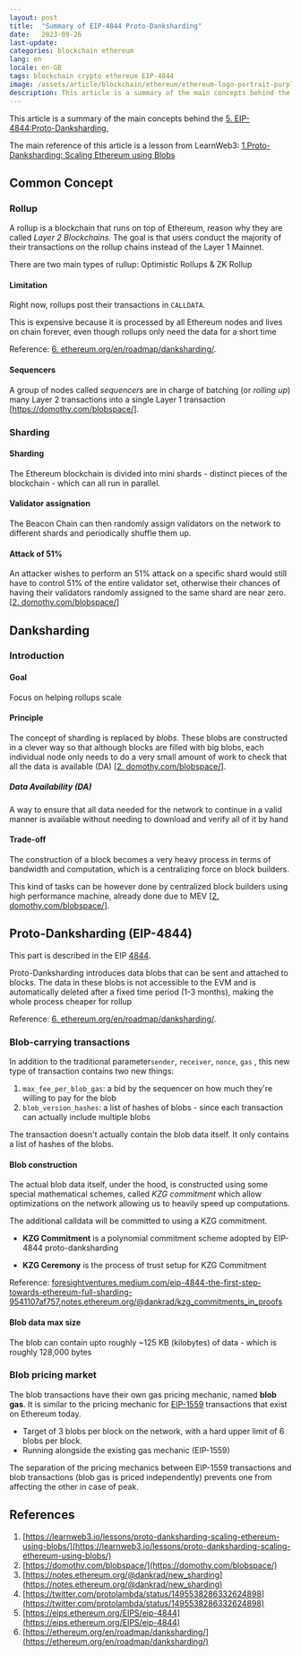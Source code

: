 ```yaml
---
layout: post
title:  "Summary of EIP-4844 Proto-Danksharding"
date:   2023-09-26
last-update: 
categories: blockchain ethereum
lang: en
locale: en-GB
tags: blockchain crypto ethereum EIP-4844
image: /assets/article/blockchain/ethereum/ethereum-logo-portrait-purple-purple.png
description: This article is a summary of the main concepts behind the EIP-4844:Proto-Danksharding where the main goal is to scale Ethereum using Blob.
---
```


This article is a summary of the main concepts behind the [5. EIP-4844:Proto-Danksharding,](https://eips.ethereum.org/EIPS/eip-4844)

The main reference of this article is a lesson from LearnWeb3: [1.Proto-Danksharding: Scaling Ethereum using Blobs](https://learnweb3.io/lessons/proto-danksharding-scaling-ethereum-using-blobs/)

## Common Concept

### Rollup

A rollup is a blockchain that runs on top of Ethereum, reason why they are called *Layer 2 Blockchains.* The goal is that users conduct the majority of their transactions on the rollup chains instead of the Layer 1 Mainnet. 

There are two main types of rullup: Optimistic Rollups & ZK Rollup

#### Limitation

Right now, rollups post their transactions in `CALLDATA`.

This is expensive because it is processed by all Ethereum nodes and lives on chain forever, even though rollups only need the data for a short time

Reference: [6. ethereum.org/en/roadmap/danksharding/](https://ethereum.org/en/roadmap/danksharding/).

#### Sequencers

A group of nodes called *sequencers* are in charge of batching (or *rolling up*) many Layer 2 transactions into a single Layer 1 transaction [https://domothy.com/blobspace/].

### Sharding

#### Sharding

The Ethereum blockchain is divided into mini shards - distinct pieces of the blockchain - which can all run in parallel.

#### Validator assignation

The Beacon Chain can then randomly assign validators on the network to different shards and periodically shuffle them up. 

#### Attack of 51%

An attacker wishes to perform an 51% attack on a specific shard would still have to  control 51% of the entire validator set, otherwise their chances of  having their validators randomly assigned to the same shard are near  zero. [[2. domothy.com/blobspace/](https://domothy.com/blobspace/)]

## Danksharding

###  Introduction

#### Goal

Focus on helping rollups scale

#### Principle

The concept of sharding is replaced by *blobs*. These blobs are constructed in a clever way so that although blocks are filled with big blobs, each individual node only needs to do a very small amount of work to check that all the data is  available (DA) [[2. domothy.com/blobspace/](https://domothy.com/blobspace/)].

##### Data Availability (DA)

 A way to ensure that all data needed for the network to continue in a valid manner is available without needing to download and verify all of it by hand

#### Trade-off

The construction of a block becomes a very heavy process in terms of bandwidth  and computation, which is a centralizing force on block builders.

This kind of tasks can be however done by centralized block builders using  high performance machine, already done due to MEV [[2. domothy.com/blobspace/](https://domothy.com/blobspace/)].

## Proto-Danksharding (EIP-4844)

This part is described in the EIP [4844](https://eips.ethereum.org/EIPS/eip-4844).

Proto-Danksharding introduces data blobs that can be sent and attached to blocks. The data in these blobs is not accessible to the EVM and is automatically deleted after a fixed time period (1-3 months), making the whole process cheaper for rollup 

Reference: [6. ethereum.org/en/roadmap/danksharding/](https://ethereum.org/en/roadmap/danksharding/).

### Blob-carrying transactions

In addition to the traditional parameter`sender`, `receiver`, `nonce`, `gas` , this new type of transaction contains two new things:

1. `max_fee_per_blob_gas`: a bid by the sequencer on how much they're willing to pay for the blob
2. `blob_version_hashes`: a list of hashes of blobs - since each transaction can actually include multiple blobs

The transaction doesn't actually contain the blob data itself. It only contains a list of hashes of the blobs. 

#### Blob construction

The actual blob data itself, under the hood, is constructed using some special mathematical schemes, called *KZG commitment* which allow optimizations on the network allowing us to heavily speed up computations.

The additional calldata will be committed to using a KZG commitment.

- **KZG Commitment** is a polynomial commitment scheme adopted by EIP-4844 proto-danksharding

- **KZG Ceremony** is the process of trust setup for KZG Commitment

Reference: [foresightventures.medium.com/eip-4844-the-first-step-towards-ethereum-full-sharding-9541107af757](https://foresightventures.medium.com/eip-4844-the-first-step-towards-ethereum-full-sharding-9541107af757),[notes.ethereum.org/@dankrad/kzg_commitments_in_proofs](https://notes.ethereum.org/@dankrad/kzg_commitments_in_proofs)

#### Blob data max size

The blob can contain upto roughly ~125 KB (kilobytes) of data - which is roughly 128,000 bytes

### Blob pricing market

The blob transactions have their own gas pricing mechanic, named **blob gas**. It is similar to the pricing mechanic for [EIP-1559](https://eips.ethereum.org/EIPS/eip-1559) transactions that exist on Ethereum today. 

- Target of 3 blobs per block on the network, with a hard upper limit of 6 blobs per block. 
- Running alongside the existing gas mechanic (EIP-1559)

The separation of the pricing mechanics between EIP-1559 transactions and blob transactions (blob gas is priced independently) prevents one from affecting the other in case of peak.

## References

1. [https://learnweb3.io/lessons/proto-danksharding-scaling-ethereum-using-blobs/](https://learnweb3.io/lessons/proto-danksharding-scaling-ethereum-using-blobs/)
2. [https://domothy.com/blobspace/](https://domothy.com/blobspace/)
3. [https://notes.ethereum.org/@dankrad/new_sharding](https://notes.ethereum.org/@dankrad/new_sharding)
4. [https://twitter.com/protolambda/status/1495538286332624898](https://twitter.com/protolambda/status/1495538286332624898)
5. [https://eips.ethereum.org/EIPS/eip-4844](https://eips.ethereum.org/EIPS/eip-4844)
6. [https://ethereum.org/en/roadmap/danksharding/](https://ethereum.org/en/roadmap/danksharding/)
